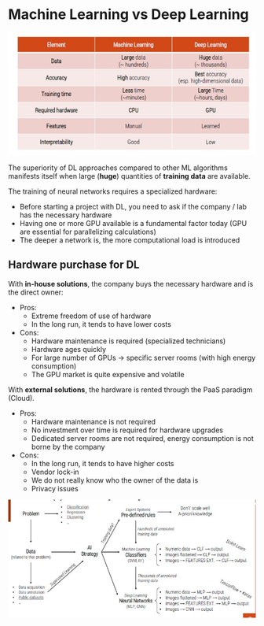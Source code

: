# Machine Learning vs Deep Learning

![](machinevsdepp.jpg)

The superiority of DL approaches compared to other ML algorithms manifests itself when large (**huge**) quantities of **training data** are available.

The training of neural networks requires a specialized hardware:

- Before starting a project with DL, you need to ask if the company / lab has the necessary hardware
- Having one or more GPU available is a fundamental factor today (GPU are essential for parallelizing calculations)
- The deeper a network is, the more computational load is introduced

## Hardware purchase for DL

With **in-house solutions**, the company buys the necessary hardware and is the direct owner:

- Pros:
    - Extreme freedom of use of hardware
    - In the long run, it tends to have lower costs
- Cons:
    - Hardware maintenance is required (specialized technicians)
    - Hardware ages quickly
    - For large number of GPUs -> specific server rooms (with high energy consumption)
    - The GPU market is quite expensive and volatile

With **external solutions**, the hardware is rented through the PaaS paradigm (Cloud).

- Pros:
    - Hardware maintenance is not required
    - No investment over time is required for hardware upgrades
    - Dedicated server rooms are not required, energy consumption is not borne by the company
- Cons:
    - In the long run, it tends to have higher costs
    - Vendor lock-in
    - We do not really know who the owner of the data is
    - Privacy issues

![](ai.jpg)

